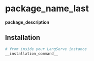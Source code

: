 # __package_name_last__
__package_description__

## Installation
```bash
# from inside your LangServe instance
__installation_command__
```
